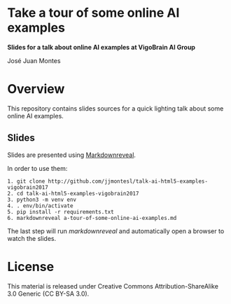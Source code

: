 Take a tour of some online AI examples
======================================

**Slides for a talk about online AI examples at VigoBrain AI Group**

José Juan Montes

Overview
========

This repository contains slides sources for a quick lighting talk
about some online AI examples.

Slides
------

Slides are presented using [Markdownreveal](https://github.com/markdownreveal/markdownreveal).

In order to use them:

    1. git clone http://github.com/jjmontesl/talk-ai-html5-examples-vigobrain2017
    2. cd talk-ai-html5-examples-vigobrain2017
    3. python3 -m venv env
    4. . env/bin/activate
    5. pip install -r requirements.txt
    6. markdownreveal a-tour-of-some-online-ai-examples.md

The last step will run *markdownreveal* and automatically open a browser to
watch the slides.

License
=======

This material is released under Creative Commons
Attribution-ShareAlike 3.0 Generic (CC BY-SA 3.0).

